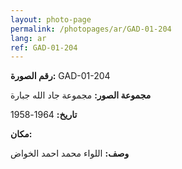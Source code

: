 ```yaml
---
layout: photo-page
permalink: /photopages/ar/GAD-01-204
lang: ar
ref: GAD-01-204
---
```


**رقم الصورة:** GAD-01-204

**مجموعة الصور:** مجموعة جاد الله جبارة

**تاريخ:** 1964-1958

**مكان:**

**وصف:** اللواء محمد احمد الخواض
